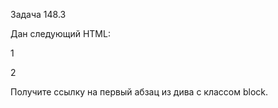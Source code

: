 Задача 148.3

Дан следующий HTML:

<div class="block">
	<p>1</p>
	<p>2</p>
</div>
Получите ссылку на первый абзац из дива с классом block.